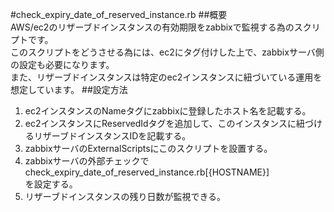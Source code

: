 #check_expiry_date_of_reserved_instance.rb
##概要  
AWS/ec2のリザーブドインスタンスの有効期限をzabbixで監視する為のスクリプトです。  
このスクリプトをどうさせる為には、ec2にタグ付けした上で、zabbixサーバ側の設定も必要になります。  
また、リザーブドインスタンスは特定のec2インスタンスに紐づいている運用を想定しています。
##設定方法
1. ec2インスタンスのNameタグにzabbixに登録したホスト名を記載する。
2. ec2インスタンスにReservedIdタグを追加して、このインスタンスに紐づけるリザーブドインスタンスIDを記載する。
3. zabbixサーバのExternalScriptsにこのスクリプトを設置する。
4. zabbixサーバの外部チェックで  check_expiry_date_of_reserved_instance.rb[{HOSTNAME}]    
を設定する。
5. リザーブドインスタンスの残り日数が監視できる。
